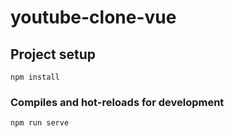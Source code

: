 # youtube-clone-vue

## Project setup

```
npm install
```

### Compiles and hot-reloads for development

```
npm run serve
```
